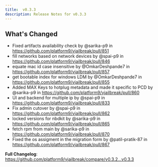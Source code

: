 ```yaml
---
title:  v0.3.3
description: Release Notes for v0.3.3
---
```


## What's Changed
* Fixed artifacts availability check by @sarika-p9 in https://github.com/platform9/vjailbreak/pull/851
* fill networks based on network devices  by @spai-p9 in https://github.com/platform9/vjailbreak/pull/846
* equate mac id case insensitive by @OmkarDeshpande7 in https://github.com/platform9/vjailbreak/pull/857
* get bootable index for windows LDM by @OmkarDeshpande7 in https://github.com/platform9/vjailbreak/pull/855
* Added MAX Keys to hotplug metadata and made it specific to PCD by @sarika-p9 in https://github.com/platform9/vjailbreak/pull/860
* UI and backend for multiple ip by @spai-p9 in https://github.com/platform9/vjailbreak/pull/833
* Fix admin cutover by @spai-p9 in https://github.com/platform9/vjailbreak/pull/862
* locked versions for nbdkit by @sarika-p9 in https://github.com/platform9/vjailbreak/pull/865
* fetch rpm from main by @sarika-p9 in https://github.com/platform9/vjailbreak/pull/870
* Fixed the os assigment in the migration form by @patil-pratik-87 in https://github.com/platform9/vjailbreak/pull/867


**Full Changelog**: https://github.com/platform9/vjailbreak/compare/v0.3.2...v0.3.3
